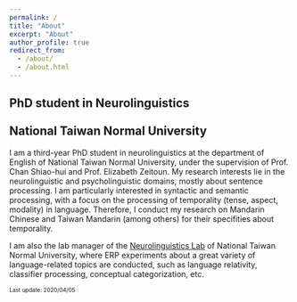 ```yaml
---
permalink: /
title: "About"
excerpt: "About"
author_profile: true
redirect_from: 
  - /about/
  - /about.html
---
```


## PhD student in Neurolinguistics <br> <br> National Taiwan Normal University

I am a third-year PhD student in neurolinguistics at the department of English of National Taiwan Normal University, under the supervision of Prof. Chan Shiao-hui and Prof. Elizabeth Zeitoun. My research interests lie in the neurolinguistic and psycholinguistic domains, mostly about sentence processing. I am particularly interested in syntactic and semantic processing, with a focus on the processing of temporality (tense, aspect, modality) in language. Therefore, I conduct my research on Mandarin Chinese and Taiwan Mandarin (among others) for their specifities about temporality.

I am also the lab manager of the [Neurolinguistics Lab](https://neurolinguisticslabntnu.wordpress.com/) of National Taiwan Normal University, where ERP experiments about a great variety of language-related topics are conducted, such as language relativity, classifier processing, conceptual categorization, etc.

<font size="1">Last update: 2020/04/05</font>
